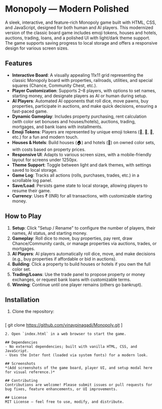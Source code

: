 # Monopoly — Modern Polished

A sleek, interactive, and feature-rich Monopoly game built with HTML, CSS, and JavaScript, designed for both human and AI players. This modernized version of the classic board game includes emoji tokens, houses and hotels, auctions, trading, loans, and a polished UI with light/dark theme support. The game supports saving progress to local storage and offers a responsive design for various screen sizes.

## Features
- **Interactive Board**: A visually appealing 11x11 grid representing the classic Monopoly board with properties, railroads, utilities, and special squares (Chance, Community Chest, etc.).
- **Player Customization**: Supports 2–8 players, with options to set names, starting money, and designate players as AI or human during setup.
- **AI Players**: Automated AI opponents that roll dice, move pawns, buy properties, participate in auctions, and make quick decisions, ensuring a fast-paced game.
- **Dynamic Gameplay**: Includes property purchasing, rent calculation (with color set bonuses and houses/hotels), auctions, trading, mortgages, and bank loans with installments.
- **Emoji Tokens**: Players are represented by unique emoji tokens (🚗, 🐶, 🎩, etc.) for a fun and modern touch.
- **Houses & Hotels**: Build houses (🏠) and hotels (🏨) on owned color sets, with costs based on property prices.
- **Responsive UI**: Adapts to various screen sizes, with a mobile-friendly layout for screens under 1250px.
- **Theme Support**: Toggle between light and dark themes, with settings saved to local storage.
- **Game Log**: Tracks all actions (rolls, purchases, trades, etc.) in a scrollable log panel.
- **Save/Load**: Persists game state to local storage, allowing players to resume their game.
- **Currency**: Uses ₹ (INR) for all transactions, with customizable starting money.

## How to Play
1. **Setup**: Click "Setup / Rename" to configure the number of players, their names, AI status, and starting money.
2. **Gameplay**: Roll dice to move, buy properties, pay rent, draw Chance/Community cards, or manage properties via auctions, trades, or mortgages.
3. **AI Players**: AI players automatically roll dice, move, and make decisions (e.g., buy properties if affordable or bid in auctions).
4. **Building**: Click a property to build houses or hotels if you own the full color set.
5. **Trading/Loans**: Use the trade panel to propose property or money exchanges, or request bank loans with customizable terms.
6. **Winning**: Continue until one player remains (others go bankrupt).

## Installation
1. Clone the repository:
   ```bash
  [ git clone https://github.com/vinaypinagadi/Monopoly.git ]
   ```
2. Open `index.html` in a web browser to start the game.

## Dependencies
- No external dependencies; built with vanilla HTML, CSS, and JavaScript.
- Uses the Inter font (loaded via system fonts) for a modern look.

## Screenshots
*(Add screenshots of the game board, player UI, and setup modal here for visual reference.)*

## Contributing
Contributions are welcome! Please submit issues or pull requests for bug fixes, feature enhancements, or UI improvements.

## License
MIT License — feel free to use, modify, and distribute.
